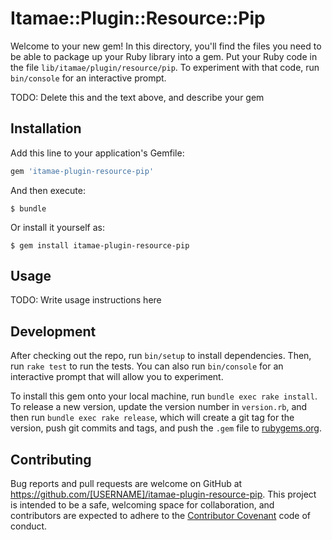 # Itamae::Plugin::Resource::Pip

Welcome to your new gem! In this directory, you'll find the files you need to be able to package up your Ruby library into a gem. Put your Ruby code in the file `lib/itamae/plugin/resource/pip`. To experiment with that code, run `bin/console` for an interactive prompt.

TODO: Delete this and the text above, and describe your gem

## Installation

Add this line to your application's Gemfile:

```ruby
gem 'itamae-plugin-resource-pip'
```

And then execute:

    $ bundle

Or install it yourself as:

    $ gem install itamae-plugin-resource-pip

## Usage

TODO: Write usage instructions here

## Development

After checking out the repo, run `bin/setup` to install dependencies. Then, run `rake test` to run the tests. You can also run `bin/console` for an interactive prompt that will allow you to experiment.

To install this gem onto your local machine, run `bundle exec rake install`. To release a new version, update the version number in `version.rb`, and then run `bundle exec rake release`, which will create a git tag for the version, push git commits and tags, and push the `.gem` file to [rubygems.org](https://rubygems.org).

## Contributing

Bug reports and pull requests are welcome on GitHub at https://github.com/[USERNAME]/itamae-plugin-resource-pip. This project is intended to be a safe, welcoming space for collaboration, and contributors are expected to adhere to the [Contributor Covenant](contributor-covenant.org) code of conduct.

